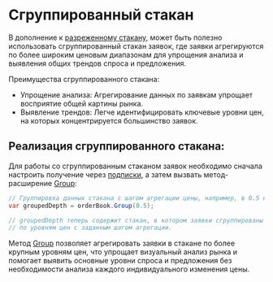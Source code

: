 # Сгруппированный стакан

В дополнение к [разреженному стакану](sparse.md), может быть полезно использовать сгруппированный стакан заявок, где заявки агрегируются по более широким ценовым диапазонам для упрощения анализа и выявления общих трендов спроса и предложения.

Преимущества сгруппированного стакана:

- Упрощение анализа: Агрегирование данных по заявкам упрощает восприятие общей картины рынка.
- Выявление трендов: Легче идентифицировать ключевые уровни цен, на которых концентрируется большинство заявок.

## Реализация сгруппированного стакана:

Для работы со сгруппированным стаканом заявок необходимо сначала настроить получение через [подписки](subscriptions.md), а затем вызвать метод-расширение [Group](xref:StockSharp.Messages.Extensions.Group(StockSharp.Messages.IOrderBookMessage,System.Decimal)):

```cs
// Группировка данных стакана с шагом агрегации цены, например, в 0.5 единицы цены
var groupedDepth = orderBook.Group(0.5);

// groupedDepth теперь содержит стакан, в котором заявки сгруппированы 
// по уровням цен с заданным шагом агрегации.
```

Метод [Group](xref:StockSharp.Messages.Extensions.Group(StockSharp.Messages.IOrderBookMessage,System.Decimal)) позволяет агрегировать заявки в стакане по более крупным уровням цен, что упрощает визуальный анализ рынка и помогает выявить основные уровни спроса и предложения без необходимости анализа каждого индивидуального изменения цены.